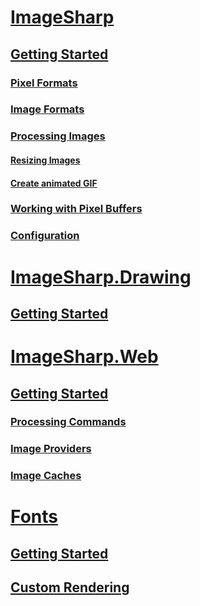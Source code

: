 # [ImageSharp](imagesharp/index.md)
## [Getting Started](imagesharp/gettingstarted.md)
### [Pixel Formats](imagesharp/pixelformats.md)
### [Image Formats](imagesharp/imageformats.md)
### [Processing Images](imagesharp/processing.md)
#### [Resizing Images](imagesharp/resize.md)
#### [Create animated GIF](imagesharp/animatedgif.md)
### [Working with Pixel Buffers](imagesharp/pixelbuffers.md)
### [Configuration](imagesharp/configuration.md)

# [ImageSharp.Drawing](imagesharp.drawing/index.md)
## [Getting Started](imagesharp.drawing/gettingstarted.md)

# [ImageSharp.Web](imagesharp.web/index.md)
## [Getting Started](imagesharp.web/gettingstarted.md)
### [Processing Commands](imagesharp.web/processingcommands.md)
### [Image Providers](imagesharp.web/imageproviders.md)
### [Image Caches](imagesharp.web/imagecaches.md)

# [Fonts](fonts/index.md)
## [Getting Started](fonts/gettingstarted.md)
## [Custom Rendering](fonts/customrendering.md)
